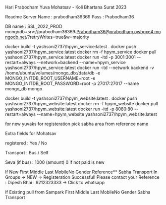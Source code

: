 Hari Prabodham Yuva Mohatsav - Koli Bhartana Surat 2023

Readme
Server Name : prabodham36369
Pass : Prabodham36

DB name : SSL_2022_PROD
mongodb+srv://prabodham36369:Prabodham36@prabodham.owbqxe4.mongodb.net/?retryWrites=true&w=majority

docker build -t yashsoni2737/hpym_service:latest .
docker push yashsoni2737/hpym_service:latest
docker rm -f hpym_service
docker pull yashsoni2737/hpym_service:latest
docker run -itd -p 3001:3001 --restart=always --network=backend --name=hpym_service yashsoni2737/hpym_service:latest
docker run -itd --network backend -v /home/ubuntu/volumes/mongo_db:/data/db -e MONGO_INITDB_ROOT_USERNAME=root -e MONGO_INITDB_ROOT_PASSWORD=root -p 27017:27017 --name mongo_db mongo


docker build -t yashsoni2737/hpym_website:latest .
docker push yashsoni2737/hpym_website:latest
docker rm -f hpym_website
docker pull yashsoni2737/hpym_website:latest
docker run -itd -p 8080:80 --restart=always --name=hpym_website yashsoni2737/hpym_website:latest


for new yuvaks for registeration
pick sabha area from reference name

Extra fields for Mohatsav

registered : Yes / No

Transport : Bus / Self

Seva (if bus) : 1000 (amount)
0 if not paid
is new

If New 
First
Middle
Last
MobileNo
Gender
Reference**
Sabha
Transport
In Groups -> NEW
-> Registeration Successful! Please contact your Reference : Dipesh Bhai : 9212323333 -> Click to whatsapp

If Existing pull from Sampark
First
Middle
Last
MobileNo
Gender
Sabha
Transport
